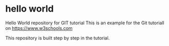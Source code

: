 # hello world 
Hello World repository for GIT tutorial 
This is an example for the Git tutoriall on https://www.w3schools.com

This repository is built step by step in the tutorial.
